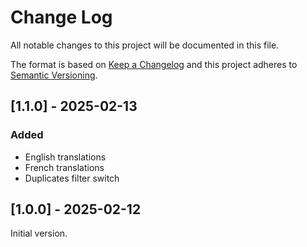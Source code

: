 # Change Log

All notable changes to this project will be documented in this file.

The format is based on [Keep a Changelog](http://keepachangelog.com/) and this project adheres
to [Semantic Versioning](http://semver.org/).

## [1.1.0] - 2025-02-13

### Added

- English translations
- French translations
- Duplicates filter switch

## [1.0.0] - 2025-02-12

Initial version.
